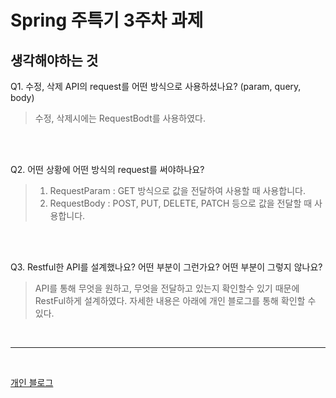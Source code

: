 # Spring 주특기 3주차 과제

## 생각해야하는 것
  Q1.  수정, 삭제 API의 request를 어떤 방식으로 사용하셨나요? (param, query, body)
  > 수정, 삭제시에는 RequestBodt를 사용하였다.
  <br />
  <br />
  
  Q2. 어떤 상황에 어떤 방식의 request를 써야하나요?
  >1) RequestParam : GET 방식으로 값을 전달하여 사용할 때 사용합니다.
  >2) RequestBody : POST, PUT, DELETE, PATCH 등으로 값을 전달할 때 사용합니다.
  <br />
  <br />

  Q3. Restful한 API를 설계했나요? 어떤 부분이 그런가요? 어떤 부분이 그렇지 않나요?
  > API를 통해 무엇을 원하고, 무엇을 전달하고 있는지 확인할수 있기 때문에 RestFul하게 설계하였다.
  > 자세한 내용은 아래에 개인 블로그를 통해 확인할 수 있다.

<br />
<hr />
<br />

[개인 블로그](https://to-be-a-artist.tistory.com/113)
